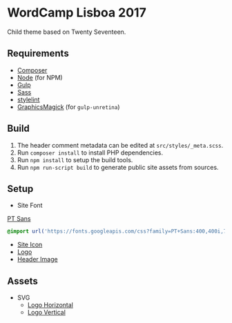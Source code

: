 # WordCamp Lisboa 2017

Child theme based on Twenty Seventeen.

## Requirements

* [Composer](https://getcomposer.org/)
* [Node](http://nodejs.org/) (for NPM)
* [Gulp](http://gulpjs.com/)
* [Sass](http://sass-lang.com/)
* [stylelint](https://github.com/stylelint/stylelint)
* [GraphicsMagick](http://www.graphicsmagick.org/) (for `gulp-unretina`)

## Build

1. The header comment metadata can be edited at `src/styles/_meta.scss`.
2. Run `composer install` to install PHP dependencies.
3. Run `npm install` to setup the build tools.
4. Run `npm run-script build` to generate public site assets from sources.

## Setup

* Site Font

[PT Sans](https://fonts.google.com/specimen/PT+Sans)
```css
@import url('https://fonts.googleapis.com/css?family=PT+Sans:400,400i,700');
```

* [Site Icon](public/images/icon@2x.png)
* [Logo](public/images/logo@2x.png)
* [Header Image](public/images/banner@2x.jpg)

## Assets

* SVG
  * [Logo Horizontal](assets/svg/logo-horz.svg)
  * [Logo Vertical](assets/svg/logo-vert.svg)
